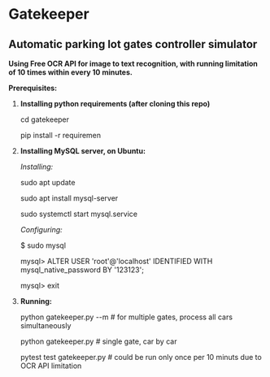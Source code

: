 # Gatekeeper
## Automatic parking lot gates controller simulator
**Using Free OCR API for image to text recognition, with running limitation of 10 times within every 10 minutes.**

**Prerequisites:**

1. **Installing python requirements (after cloning this repo)**
    
    cd gatekeeper

    pip install -r requiremen
 
2. **Installing MySQL server, on Ubuntu:**

    *Installing:*
  
    sudo apt update
  
    sudo apt install mysql-server
  
    sudo systemctl start mysql.service
  
    *Configuring:*
  
    $ sudo mysql
  
    mysql> ALTER USER 'root'@'localhost' IDENTIFIED WITH mysql_native_password BY '123123';
  
    mysql> exit
 
3. **Running:**

    python gatekeeper.py --m    # for multiple gates, process all cars simultaneously

    python gatekeeper.py        # single gate, car by car
    
    pytest test gatekeeper.py   # could be run only once per 10 minuts due to OCR API limitation 
    
